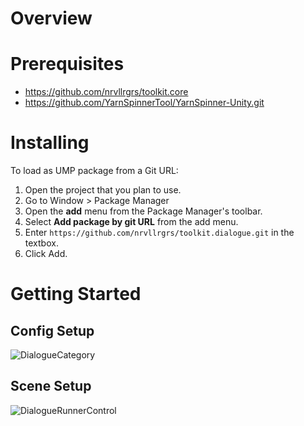 # Overview

# Prerequisites
* https://github.com/nrvllrgrs/toolkit.core
* https://github.com/YarnSpinnerTool/YarnSpinner-Unity.git

# Installing
To load as UMP package from a Git URL:
1. Open the project that you plan to use.
2. Go to Window > Package Manager
3. Open the **add** menu from the Package Manager's toolbar.
4. Select **Add package by git URL** from the add menu.
5. Enter `https://github.com/nrvllrgrs/toolkit.dialogue.git` in the textbox.
3. Click Add.

# Getting Started
## Config Setup

![DialogueCategory](https://github.com/user-attachments/assets/2f8653bd-4c64-4d07-a6bd-85e0bac10782)

## Scene Setup

![DialogueRunnerControl](https://github.com/user-attachments/assets/50774f58-cd31-48a0-b2ce-8d0be7fff687)
